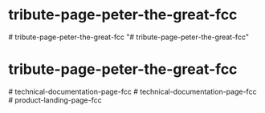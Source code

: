 # tribute-page-peter-the-great-fcc
#   t r i b u t e - p a g e - p e t e r - t h e - g r e a t - f c c  
 "# tribute-page-peter-the-great-fcc" 
# tribute-page-peter-the-great-fcc
#   t e c h n i c a l - d o c u m e n t a t i o n - p a g e - f c c  
 #   t e c h n i c a l - d o c u m e n t a t i o n - p a g e - f c c  
 #   p r o d u c t - l a n d i n g - p a g e - f c c  
 